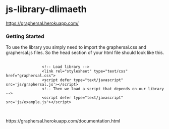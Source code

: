 # js-library-dlimaeth
https://graphersal.herokuapp.com/

<h3 id="gettingStarted">Getting Started</h3>
     <p> To use the library you simply need to import the graphersal.css and 
         graphersal.js files. So the head section of your html file should look like this.
     </p>
     <!--<img src="images/loading library.png" width="676" height="355"> -->
     <pre>
        <code> 
                &lt!-- Load library -->
                &ltlink rel="stylesheet" type="text/css" href="graphersal.css">
                &ltscript defer type="text/javascript" src='js/graphersal.js'>&lt/script>
                &lt!-- Then we load a script that depends on our library -->
                &ltscript defer type="text/javascript" src='js/example.js'>&lt/script>
        </code>
      </pre>
<a>https://graphersal.herokuapp.com/documentation.html


